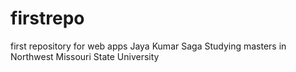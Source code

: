 # firstrepo
first repository for web apps 
Jaya Kumar Saga 
Studying masters in Northwest Missouri State University
